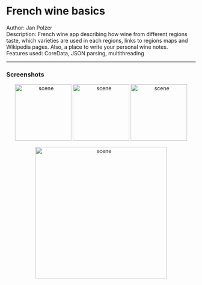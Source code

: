 
# French wine basics
Author: Jan Polzer  
Description: French wine app describing how wine from different regions taste, which varieties are used in each regions, links to regions maps and Wikipedia pages. Also, a place to write your personal wine notes.  
Features used: CoreData, JSON parsing, multithreading

---
### Screenshots
<p align="center">

<img width="150" alt="scene" src="https://user-images.githubusercontent.com/31356268/51428004-b5f6bc00-1bfe-11e9-850e-07a81c16bbd6.png">

<img width="150" alt="scene" src="https://user-images.githubusercontent.com/31356268/51428005-b98a4300-1bfe-11e9-9fdc-4ccd765ccefd.png">

<img width="150" alt="scene" src="https://user-images.githubusercontent.com/31356268/51428007-bee78d80-1bfe-11e9-9066-55c4816bc097.png">
</p>
<p align="center">
<img width="350" alt="scene" src="https://user-images.githubusercontent.com/31356268/51428011-c5760500-1bfe-11e9-9d6d-a475c4cbf8e6.png">

</p>

